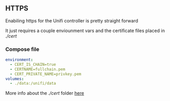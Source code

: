## HTTPS
Enabiling https for the Unifi controller is pretty straight forward

It just requires a couple enviounment vars and the certificate files placed in *./cert*
### Compose file
```yml
environment:
  - CERT_IS_CHAIN=true
  - CERTNAME=fullchain.pem
  - CERT_PRIVATE_NAME=privkey.pem
volumes:
  - ./data:/unifi/data
```

More info about the *./cert* folder [here](/lab/certbot/README.md)